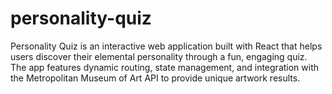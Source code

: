 # personality-quiz
Personality Quiz is an interactive web application built with React that helps users discover their elemental personality through a fun, engaging quiz. The app features dynamic routing, state management, and integration with the Metropolitan Museum of Art API to provide unique artwork results.

